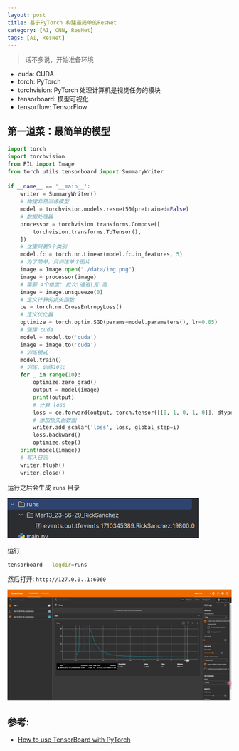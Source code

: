 ```yaml
---
layout: post
title: 基于PyTorch 构建最简单的ResNet 
category: [AI, CNN, ResNet]
tags: [AI, ResNet]
---
```


> 话不多说，开始准备环境

- cuda: CUDA
- torch: PyTorch
- torchvision: PyTorch 处理计算机是视觉任务的模块
- tensorboard: 模型可视化
- tensorflow: TensorFlow


## 第一道菜：最简单的模型

```python
import torch
import torchvision
from PIL import Image
from torch.utils.tensorboard import SummaryWriter

if __name__ == '__main__':
    writer = SummaryWriter()
    # 构建非预训练模型
    model = torchvision.models.resnet50(pretrained=False)
    # 数据处理器
    processor = torchvision.transforms.Compose([
        torchvision.transforms.ToTensor(),
    ])
    # 这里只要5个类别
    model.fc = torch.nn.Linear(model.fc.in_features, 5)
    # 为了简单，只训练单个图片
    image = Image.open("./data/img.png")
    image = processor(image)
    # 需要 4个维度: 批次\通道\宽\高
    image = image.unsqueeze(0)
    # 定义计算的损失函数
    ce = torch.nn.CrossEntropyLoss()
    # 定义优化器
    optimize = torch.optim.SGD(params=model.parameters(), lr=0.05)
    # 使用 cuda
    model = model.to('cuda')
    image = image.to('cuda')
    # 训练模式
    model.train()
    # 训练，训练10次
    for _ in range(10):
        optimize.zero_grad()
        output = model(image)
        print(output)
        # 计算 loss
        loss = ce.forward(output, torch.tensor([[0, 1, 0, 1, 0]], dtype=torch.float32).to('cuda'))
        # 添加损失函数图
        writer.add_scalar('loss', loss, global_step=i)
        loss.backward()
        optimize.step()
    print(model(image))
    # 写入日志
    writer.flush()
    writer.close()
```

运行之后会生成 `runs` 目录

![](../../../assets/posts/AI/CNN/202403140001/img.png)


运行

```bash
tensorboard --logdir=runs
```

然后打开: `http://127.0.0..1:6060`


![](../../../assets/posts/AI/CNN/202403140001/img_1.png)


## 参考:

  - [How to use TensorBoard with PyTorch](https://pytorch.org/tutorials/recipes/recipes/tensorboard_with_pytorch.html)
